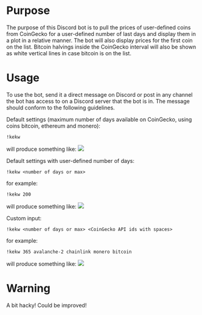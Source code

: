 # Purpose #

The purpose of this Discord bot is to pull the prices of user-defined coins from CoinGecko for a user-defined number of last days and display them in a plot in a relative manner.
The bot will also display prices for the first coin on the list.
Bitcoin halvings inside the CoinGecko interval will also be shown as white vertical lines in case bitcoin is on the list.

# Usage #

To use the bot, send it a direct message on Discord or post in any channel the bot has access to on a Discord server that the bot is in. The message should conform to the following guidelines.

Default settings (maximum number of days available on CoinGecko, using coins bitcoin, ethereum and monero):

    !kekw

will produce something like:
<img src="https://media.discordapp.net/attachments/804107481051431013/1188499681760784424/image.png">

Default settings with user-defined number of days:

    !kekw <number of days or max>

for example:

    !kekw 200

will produce something like:
<img src="https://media.discordapp.net/attachments/804107481051431013/1188499937462329344/image.png">

Custom input:

    !kekw <number of days or max> <CoinGecko API ids with spaces>

for example:

    !kekw 365 avalanche-2 chainlink monero bitcoin

will produce something like:
<img src="https://media.discordapp.net/attachments/804107481051431013/1188500389864165386/image.png">

# Warning #

A bit hacky! Could be improved!

